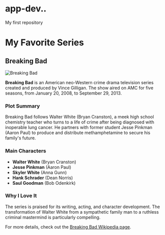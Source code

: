 # app-dev..
My first repository
# My Favorite Series

## Breaking Bad

![Breaking Bad](https://upload.wikimedia.org/wikipedia/en/6/61/Breaking_Bad_title_card.png)

**Breaking Bad** is an American neo-Western crime drama television series created and produced by Vince Gilligan. The show aired on AMC for five seasons, from January 20, 2008, to September 29, 2013.

### Plot Summary
Breaking Bad follows Walter White (Bryan Cranston), a meek high school chemistry teacher who turns to a life of crime after being diagnosed with inoperable lung cancer. He partners with former student Jesse Pinkman (Aaron Paul) to produce and distribute methamphetamine to secure his family's future.

### Main Characters
- **Walter White** (Bryan Cranston)
- **Jesse Pinkman** (Aaron Paul)
- **Skyler White** (Anna Gunn)
- **Hank Schrader** (Dean Norris)
- **Saul Goodman** (Bob Odenkirk)

### Why I Love It
The series is praised for its writing, acting, and character development. The transformation of Walter White from a sympathetic family man to a ruthless criminal mastermind is particularly compelling.

For more details, check out the [Breaking Bad Wikipedia page](https://en.wikipedia.org/wiki/Breaking_Bad).
